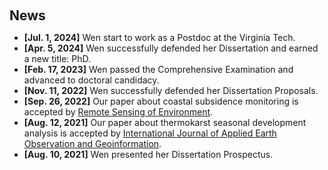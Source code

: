 <h1 id="news"></h1>

<h2 style="margin: 60px 0px 10px;">News</h2>

<ul>
<li><strong>[Jul. 1, 2024]</strong> Wen start to work as a Postdoc at the Virginia Tech. </li>
<li><strong>[Apr. 5, 2024]</strong> Wen successfully defended her Dissertation and earned a new title: PhD. </li>
<li><strong>[Feb. 17, 2023]</strong> Wen passed the Comprehensive Examination and advanced to doctoral candidacy. </li>
<li><strong>[Nov. 11, 2022]</strong> Wen successfully defended her Dissertation Proposals. </li>
<li><strong>[Sep. 26, 2022]</strong> Our paper about coastal subsidence monitoring is accepted by <a href="https://www.sciencedirect.com/journal/remote-sensing-of-environment">Remote Sensing of Environment</a>.</li>
<li><strong>[Aug. 12, 2021]</strong> Our paper about thermokarst seasonal development analysis is accepted by <a href="https://www.sciencedirect.com/journal/international-journal-of-applied-earth-observation-and-geoinformation">International Journal of Applied Earth Observation and Geoinformation</a>.</li>
<li><strong>[Aug. 10, 2021]</strong> Wen presented her Dissertation Prospectus. </li>

<!-- <li> <a href="javascript:toggle_vis('newsmore')">Show more</a> </li>
<div id="newsmore" style="display:none"> 
  <li><strong>[Dec. 2022]</strong> <a href="https://www.bmvc2023.org">BMVC 2023</a> will be held in Aberdeen, UK, and I will serve as the website chair.</li>
  <li><strong>[Mar. 2019]</strong> Our paper about <a href="https://openaccess.thecvf.com/content_CVPR_2019/papers/Sun_Meta-Transfer_Learning_for_Few-Shot_Learning_CVPR_2019_paper.pdf">few-shot learning</a> is accepted to <a href="http://cvpr2019.thecvf.com/">CVPR 2019</a>.</li>
</div> -->

</ul>
